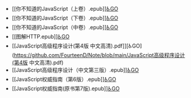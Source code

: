 - [[你不知道的JavaScript（上卷）.epub]][♿GO](https://github.com/FourteenD/Note/blob/main/你不知道的JavaScript（上卷）.epub)
- [[你不知道的JavaScript（下卷）.epub]][♿GO](https://github.com/FourteenD/Note/blob/main/你不知道的JavaScript（下卷）.epub)
- [[你不知道的JavaScript（中卷）.epub]][♿GO](https://github.com/FourteenD/Note/blob/main/你不知道的JavaScript（中卷）.epub)
- [[图解HTTP.epub]][♿GO](https://github.com/FourteenD/Note/blob/main/图解HTTP.epub)
- [[JavaScript高级程序设计(第4版 中文高清).pdf]][♿GO](https://github.com/FourteenD/Note/blob/main/JavaScript高级程序设计(第4版 中文高清).pdf)
- [[JavaScript高级程序设计（中文第三版）.epub]][♿GO](https://github.com/FourteenD/Note/blob/main/JavaScript高级程序设计（中文第三版）.epub)
- [[JavaScript权威指南（第6版）.epub]][♿GO](https://github.com/FourteenD/Note/blob/main/JavaScript权威指南（第6版）.epub)
- [[JavaScript权威指南(原书第7版).epub]][♿GO](https://github.com/FourteenD/Note/blob/main/JavaScript权威指南(原书第7版).epub)
